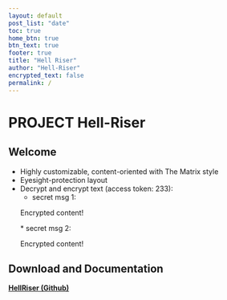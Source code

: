 ```yaml
---
layout: default
post_list: "date"
toc: true
home_btn: true
btn_text: true
footer: true
title: "Hell Riser"
author: "Hell-Riser"
encrypted_text: false
permalink: /
---
```


# PROJECT Hell-Riser

##  Welcome
* Highly customizable, content-oriented with The Matrix style
* Eyesight-protection layout
* Decrypt and encrypt text (access token: 233): 
  * secret msg 1: 
  <p class="encrypted" id="/MZAf/PKx9jpw8/Jnp7XQQFki2ibGnArZP46W+keVThXquhWwFROEFnbY8eC57Tw==">Encrypted content!</p>
  * secret msg 2: 
  <p class="encrypted" id="G7D+0370pNmixIP1j7teCg1jtm9XCdOWYFH61lcM0LYWlT0hB3rS9raIs=">Encrypted content!</p>


## Download and Documentation

[**HellRiser (Github)**](https://github.com/Hell-Riser/hellriser)

